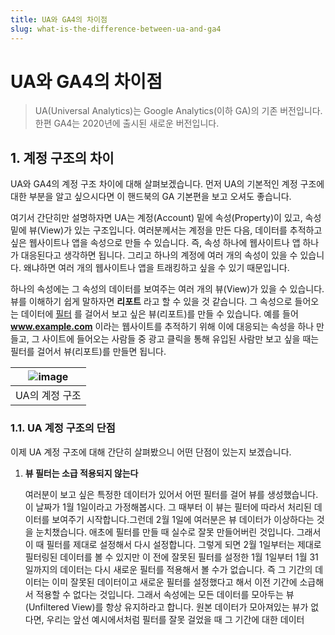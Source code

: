 ```yaml
---
title: UA와 GA4의 차이점
slug: what-is-the-difference-between-ua-and-ga4
---
```


# UA와 GA4의 차이점

> UA(Universal Analytics)는 Google Analytics(이하 GA)의 기존 버전입니다. 한편 GA4는 2020년에 출시된 새로운 버전입니다.

## 1. 계정 구조의 차이

UA와 GA4의 계정 구조 차이에 대해 살펴보겠습니다. 먼저 UA의 기본적인 계정 구조에 대한 부분을 알고 싶으시다면 이 핸드북의 GA 기본편을 보고 오셔도 좋습니다.

여기서 간단히만 설명하자면 UA는 계정(Account) 밑에 속성(Property)이 있고, 속성 밑에 뷰(View)가 있는 구조입니다. 여러분께서는 계정을 만든 다음, 데이터를 추적하고 싶은 웹사이트나 앱을 속성으로 만들 수 있습니다. 즉, 속성 하나에 웹사이트나 앱 하나가 대응된다고 생각하면 됩니다. 그리고 하나의 계정에 여러 개의 속성이 있을 수 있습니다. 왜냐하면 여러 개의 웹사이트나 앱을 트래킹하고 싶을 수 있기 때문입니다.

하나의 속성에는 그 속성의 데이터를 보여주는 여러 개의 뷰(View)가 있을 수 있습니다. 뷰를 이해하기 쉽게 말하자면 **리포트** 라고 할 수 있을 것 같습니다. 그 속성으로 들어오는 데이터에 [필터](https://support.google.com/analytics/topic/1032939) 를 걸어서 보고 싶은 뷰(리포트)를 만들 수 있습니다. 예를 들어 **www.example.com** 이라는 웹사이트를 추적하기 위해 이에 대응되는 속성을 하나 만들고, 그 사이트에 들어오는 사람들 중 광고 클릭을 통해 유입된 사람만 보고 싶을 때는 필터를 걸어서 뷰(리포트)를 만들면 됩니다.

| ![image](https://user-images.githubusercontent.com/46309894/131212192-c486ee48-f2b0-411b-9180-728d7d6b8b5f.png) |
| :-------------------------------------------------------------------------------------------------------------: |
|                                                 UA의 계정 구조                                                  |

### 1.1. UA 계정 구조의 단점

이제 UA 계정 구조에 대해 간단히 살펴봤으니 어떤 단점이 있는지 보겠습니다.

1. **뷰 필터는 소급 적용되지 않는다**

   여러분이 보고 싶은 특정한 데이터가 있어서 어떤 필터를 걸어 뷰를 생성했습니다. 이 날짜가 1월 1일이라고 가정해봅시다. 그 때부터 이 뷰는 필터에 따라서 처리된 데이터를 보여주기 시작합니다.그런데 2월 1일에 여러분은 뷰 데이터가 이상하다는 것을 눈치챘습니다. 애초에 필터를 만들 때 실수로 잘못 만들어버린 것입니다. 그래서 이 때 필터를 제대로 설정해서 다시 설정합니다. 그렇게 되면 2월 1일부터는 제대로 필터링된 데이터를 볼 수 있지만 이 전에 잘못된 필터를 설정한 1월 1일부터 1월 31일까지의 데이터는 다시 새로운 필터를 적용해서 볼 수가 없습니다. 즉 그 기간의 데이터는 이미 잘못된 데이터이고 새로운 필터를 설정했다고 해서 이전 기간에 소급해서 적용할 수 없다는 것입니다. 그래서 속성에는 모든 데이터를 모아두는 뷰(Unfiltered View)를 항상 유지하라고 합니다. 원본 데이터가 모아져있는 뷰가 없다면, 우리는 앞선 예시에서처럼 필터를 잘못 걸었을 때 그 기간에 대한 데이터